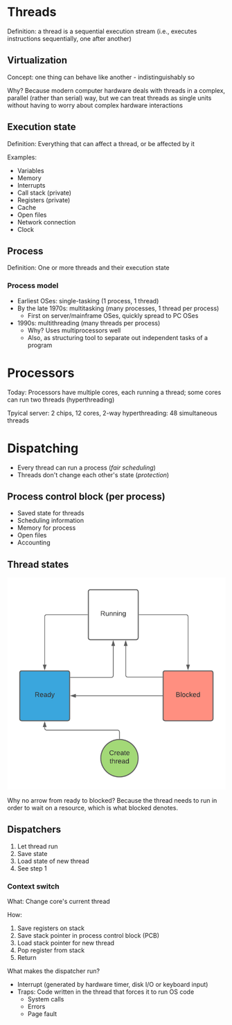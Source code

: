 # Threads
Definition: a thread is a sequential execution stream (i.e., executes instructions sequentially, one after another)

## Virtualization
Concept: one thing can behave like another - indistinguishably so

Why? Because modern computer hardware deals with threads in a complex, parallel (rather than serial) way, but we can treat threads as single units without having to worry about complex hardware interactions

## Execution state
Definition: Everything that can affect a thread, or be affected by it

Examples: 
* Variables
* Memory
* Interrupts
* Call stack (private)
* Registers (private)
* Cache
* Open files
* Network connection
* Clock

## Process
Definition: One or more threads and their execution state

### Process model
* Earliest OSes: single-tasking (1 process, 1 thread)
* By the late 1970s: multitasking (many processes, 1 thread per process)
    - First on server/mainframe OSes, quickly spread to PC OSes
* 1990s: multithreading (many threads per process)
    - Why? Uses multiprocessors well
    - Also, as structuring tool to separate out independent tasks of a program

# Processors
Today: Processors have multiple cores, each running a thread; some cores can run two threads (hyperthreading)

Tpyical server: 2 chips, 12 cores, 2-way hyperthreading: 48 simultaneous threads

# Dispatching
* Every thread can run a process (*fair scheduling*)
* Threads don't change each other's state (*protection*)

## Process control block (per process)
* Saved state for threads
* Scheduling information
* Memory for process
* Open files
* Accounting

## Thread states
![Thread states](./img/2021-03-31-thread-states.png)

Why no arrow from ready to blocked? Because the thread needs to run in order to wait on a resource, which is what blocked denotes.

## Dispatchers
1. Let thread run
2. Save state
3. Load state of new thread
4. See step 1

### Context switch
What: Change core's current thread

How:
1. Save registers on stack
2. Save stack pointer in process control block (PCB)
3. Load stack pointer for new thread
4. Pop register from stack
5. Return

What makes the dispatcher run?
* Interrupt (generated by hardware timer, disk I/O or keyboard input)
* Traps: Code written in the thread that forces it to run OS code
    - System calls
    - Errors
    - Page fault